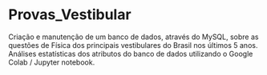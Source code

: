 # Provas_Vestibular
Criação e manutenção de um banco de dados, através do MySQL, sobre as questões de Física dos principais vestibulares do Brasil nos últimos 5 anos. Análises estatísticas dos atributos do banco de dados utilizando o Google Colab  / Jupyter notebook.
